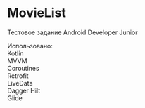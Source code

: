 # MovieList
Тестовое задание Android Developer Junior

Использовано: <br>
Kotlin <br>
MVVM <br>
Coroutines <br>
Retrofit <br>
LiveData <br>
Dagger Hilt <br>
Glide <br>

